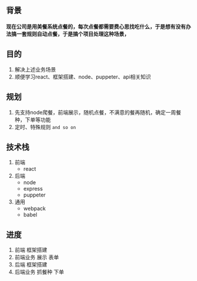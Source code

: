 ## 背景
#### 现在公司是用美餐系统点餐的，每次点餐都需要费心思找吃什么，于是想有没有办法搞一套规则自动点餐，于是搞个项目处理这种场景，

## 目的
1. 解决上述业务场景
2. 顺便学习react、框架搭建、node、puppeter、api相关知识

## 规划
1. 先支持node爬餐，前端展示，随机点餐，不满意的餐再随机，确定一周餐种，下单等功能
2. 定时、特殊规则 `and so on`

## 技术栈
1. 前端
    - react
2. 后端
    - node
    - express
    - puppeter
3. 通用
    - webpack
    - babel

## 进度
1. 前端 框架搭建
2. 前端业务 展示 表单
3. 后端 框架搭建
4. 后端业务 抓餐种 下单